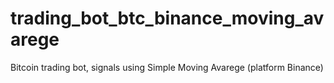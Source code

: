 # trading_bot_btc_binance_moving_avarege
Bitcoin trading bot, signals using Simple Moving Avarege (platform Binance)
